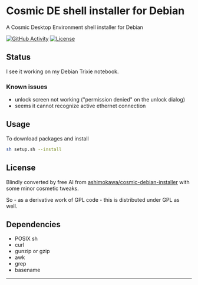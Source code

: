 # Cosmic DE shell installer for Debian
A Cosmic Desktop Environment shell installer for Debian

[![GitHub Activity][commits-shield]][commits]
[![License][license-shield]](LICENSE)

## Status

I see it working on my Debian Trixie notebook.

### Known issues
- unlock screen not working ("permission denied" on the unlock dialog)
- seems it cannot recognize active ethernet connection

## Usage

To download packages and install
```sh
sh setup.sh --install
```

## License

Blindly converted by free AI from [ashimokawa/cosmic-debian-installer](https://codeberg.org/ashimokawa/cosmic-debian-installer)
with some minor cosmetic tweaks.

So - as a derivative work of GPL code - this is distributed under GPL as well.


## Dependencies

- POSIX sh
- curl
- gunzip or gzip
- awk
- grep
- basename

***

[commits-shield]: https://img.shields.io/github/commit-activity/y/davidecavestro/cosmic-debian-sh-installer.svg?style=flat-square
[commits]: https://github.com/davidecavestro/cosmic-debian-sh-installer/commits/main
[license-shield]: https://img.shields.io/github/license/davidecavestro/cosmic-debian-sh-installer.svg?style=flat-square
